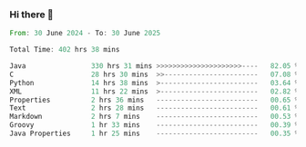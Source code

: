### Hi there 👋

<!--
**luoxuanzao/luoxuanzao** is a ✨ _special_ ✨ repository because its `README.md` (this file) appears on your GitHub profile.

Here are some ideas to get you started:

- 🔭 I’m currently working on ...
- 🌱 I’m currently learning ...
- 👯 I’m looking to collaborate on ...
- 🤔 I’m looking for help with ...
- 💬 Ask me about ...
- 📫 How to reach me: ...
- 😄 Pronouns: ...
- ⚡ Fun fact: ...
-->

<!--START_SECTION:waka-->

```rust
From: 30 June 2024 - To: 30 June 2025

Total Time: 402 hrs 38 mins

Java                330 hrs 31 mins >>>>>>>>>>>>>>>>>>>>>----   82.05 %
C                   28 hrs 30 mins  >>-----------------------   07.08 %
Python              14 hrs 38 mins  >------------------------   03.64 %
XML                 11 hrs 22 mins  >------------------------   02.82 %
Properties          2 hrs 36 mins   -------------------------   00.65 %
Text                2 hrs 28 mins   -------------------------   00.61 %
Markdown            2 hrs 7 mins    -------------------------   00.53 %
Groovy              1 hr 33 mins    -------------------------   00.39 %
Java Properties     1 hr 25 mins    -------------------------   00.35 %
```

<!--END_SECTION:waka-->